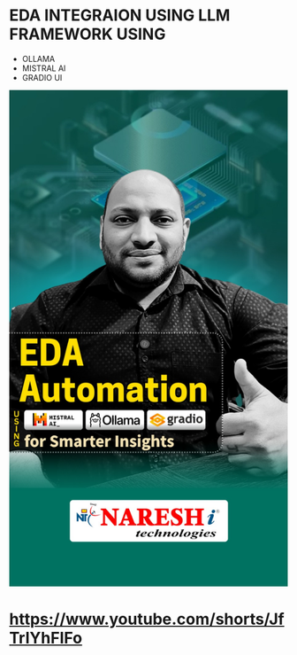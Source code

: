 # EDA INTEGRAION USING LLM FRAMEWORK USING
- OLLAMA
- MISTRAL AI
- GRADIO UI 



![image Alt](https://github.com/kodigitaccount/EDA_INTEGRATION_LLM/blob/124717db0acf3b14302ae07d7e461829a2683bc9/WhatsApp%20Image%202025-02-27%20at%207.08.13%20PM.jpeg)
# https://www.youtube.com/shorts/JfTrIYhFIFo
